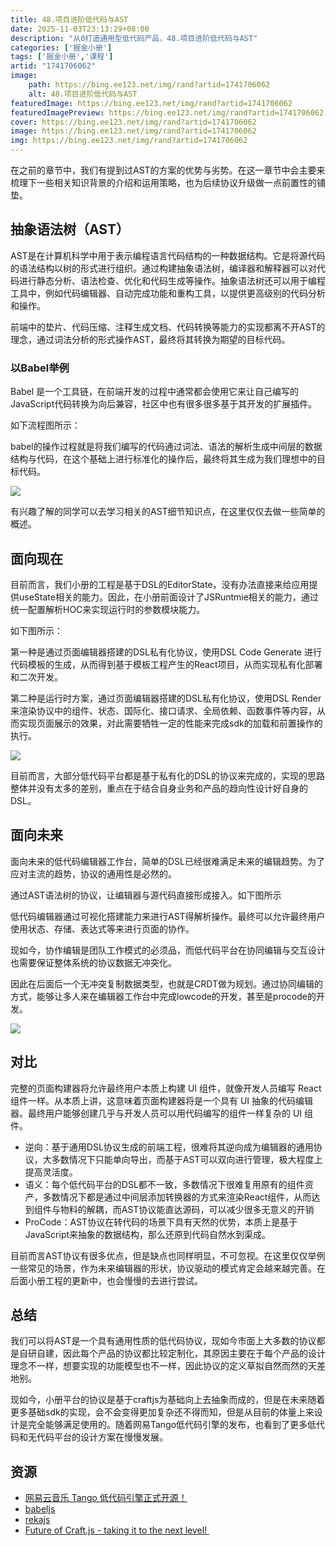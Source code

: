 ```yaml
---
title: 48.项目进阶低代码与AST
date: 2025-11-03T23:13:29+08:00
description: "从0打造通用型低代码产品，48.项目进阶低代码与AST"
categories: ['掘金小册']
tags: ['掘金小册','课程']
artid: "1741706062"
image:
    path: https://bing.ee123.net/img/rand?artid=1741706062
    alt: 48.项目进阶低代码与AST
featuredImage: https://bing.ee123.net/img/rand?artid=1741706062
featuredImagePreview: https://bing.ee123.net/img/rand?artid=1741706062
cover: https://bing.ee123.net/img/rand?artid=1741706062
image: https://bing.ee123.net/img/rand?artid=1741706062
img: https://bing.ee123.net/img/rand?artid=1741706062
---
```


在之前的章节中，我们有提到过AST的方案的优势与劣势。在这一章节中会主要来梳理下一些相关知识背景的介绍和运用策略，也为后续协议升级做一点前置性的铺垫。

## 抽象语法树（AST）

AST是在计算机科学中用于表示编程语言代码结构的一种数据结构。它是将源代码的语法结构以树的形式进行组织。通过构建抽象语法树，编译器和解释器可以对代码进行静态分析、语法检查、优化和代码生成等操作。抽象语法树还可以用于编程工具中，例如代码编辑器、自动完成功能和重构工具，以提供更高级别的代码分析和操作。

前端中的垫片、代码压缩、注释生成文档、代码转换等能力的实现都离不开AST的理念，通过词法分析的形式操作AST，最终将其转换为期望的目标代码。

### 以Babel举例

Babel 是一个工具链，在前端开发的过程中通常都会使用它来让自己编写的JavaScript代码转换为向后兼容，社区中也有很多很多基于其开发的扩展插件。

如下流程图所示：

babel的操作过程就是将我们编写的代码通过词法、语法的解析生成中间层的数据结构与代码，在这个基础上进行标准化的操作后，最终将其生成为我们理想中的目标代码。

![](https://p3-juejin.byteimg.com/tos-cn-i-k3u1fbpfcp/f467a53deb8e48368bab9d4e3634df5d~tplv-k3u1fbpfcp-jj-mark:0:0:0:0:q75.image#?w=1956&h=288&s=40287&e=jpg&b=ffffff)

有兴趣了解的同学可以去学习相关的AST细节知识点，在这里仅仅去做一些简单的概述。

## 面向现在

目前而言，我们小册的工程是基于DSL的EditorState，没有办法直接来给应用提供useState相关的能力。因此，在小册前面设计了JSRuntmie相关的能力，通过统一配置解析HOC来实现运行时的参数模块能力。

如下图所示：

第一种是通过页面编辑器搭建的DSL私有化协议，使用DSL Code Generate 进行代码模板的生成，从而得到基于模板工程产生的React项目，从而实现私有化部署和二次开发。

第二种是运行时方案，通过页面编辑器搭建的DSL私有化协议，使用DSL Render来渲染协议中的组件、状态、国际化、接口请求、全局依赖、函数事件等内容，从而实现页面展示的效果，对此需要牺牲一定的性能来完成sdk的加载和前置操作的执行。

![](https://p3-juejin.byteimg.com/tos-cn-i-k3u1fbpfcp/b065d6fa95e9438eac4eb532c9298617~tplv-k3u1fbpfcp-jj-mark:0:0:0:0:q75.image#?w=1034&h=818&s=53244&e=jpg&b=ffffff)

目前而言，大部分低代码平台都是基于私有化的DSL的协议来完成的，实现的思路整体并没有太多的差别，重点在于结合自身业务和产品的趋向性设计好自身的DSL。

## 面向未来

面向未来的低代码编辑器工作台，简单的DSL已经很难满足未来的编辑趋势。为了应对主流的趋势，协议的通用性是必然的。

通过AST语法树的协议，让编辑器与源代码直接形成接入。如下图所示

低代码编辑器通过可视化搭建能力来进行AST得解析操作。最终可以允许最终用户使用状态、存储、表达式等来进行页面的协作。

现如今，协作编辑是团队工作模式的必须品，而低代码平台在协同编辑与交互设计也需要保证整体系统的协议数据无冲突化。

因此在后面后一个无冲突复制数据类型，也就是CRDT做为规划。通过协同编辑的方式，能够让多人来在编辑器工作台中完成lowcode的开发，甚至是procode的开发。

![](https://p3-juejin.byteimg.com/tos-cn-i-k3u1fbpfcp/d6f2de04b1ae400a94a97ef0b93f4dbf~tplv-k3u1fbpfcp-jj-mark:0:0:0:0:q75.image#?w=1150&h=836&s=40752&e=jpg&b=ffffff)

## 对比

完整的页面构建器将允许最终用户本质上构建 UI 组件，就像开发人员编写 React 组件一样。从本质上讲，这意味着页面构建器将是一个具有 UI 抽象的代码编辑器。最终用户能够创建几乎与开发人员可以用代码编写的组件一样复杂的 UI 组件。

-   逆向：基于通用DSL协议生成的前端工程，很难将其逆向成为编辑器的通用协议，大多数情况下只能单向导出，而基于AST可以双向进行管理，极大程度上提高灵活度。
-   语义：每个低代码平台的DSL都不一致，多数情况下很难复用原有的组件资产，多数情况下都是通过中间层添加转换器的方式来渲染React组件，从而达到组件与物料的解耦，而AST协议能直达源码，可以减少很多无意义的开销
-   ProCode：AST协议在转代码的场景下具有天然的优势，本质上是基于JavaScript来抽象的数据结构，那么还原到代码自然水到渠成。

目前而言AST协议有很多优点，但是缺点也同样明显，不可忽视。在这里仅仅举例一些常见的场景，作为未来编辑器的形状，协议驱动的模式肯定会越来越完善。在后面小册工程的更新中，也会慢慢的去进行尝试。

## 总结

我们可以将AST是一个具有通用性质的低代码协议，现如今市面上大多数的协议都是自研自建，因此每个产品的协议都比较定制化，其原因主要在于每个产品的设计理念不一样，想要实现的功能模型也不一样，因此协议的定义草拟自然而然的天差地别。

现如今，小册平台的协议是基于craftjs为基础向上去抽象而成的，但是在未来随着更多基础sdk的实现，会不会变得更加复杂还不得而知，但是从目前的体量上来设计是完全能够满足使用的。随着网易Tango低代码引擎的发布，也看到了更多低代码和无代码平台的设计方案在慢慢发展。

## 资源

-   [网易云音乐 Tango 低代码引擎正式开源！](https://juejin.cn/post/7273051203562749971?searchId=202402041718469483D25CE0EDCA0DA969#heading-3)
-   [babeljs](https://babeljs.io/docs/usage)
-   [rekajs](https://reka.js.org/docs/introduction)
-   [Future of Craft.js - taking it to the next level! ](https://github.com/prevwong/craft.js/issues/507)
